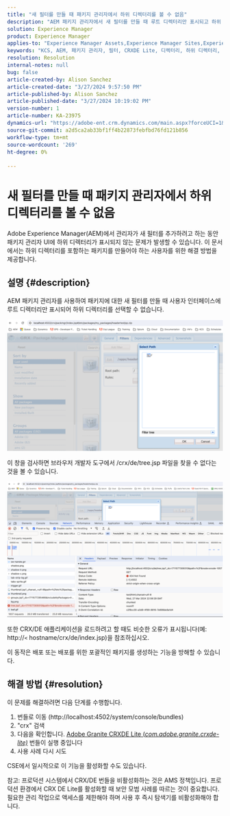 ```yaml
---
title: "새 필터를 만들 때 패키지 관리자에서 하위 디렉터리를 볼 수 없음"
description: "AEM 패키지 관리자에서 새 필터를 만들 때 루트 디렉터리만 표시되고 하위 디렉터리는 표시되지 않습니다."
solution: Experience Manager
product: Experience Manager
applies-to: "Experience Manager Assets,Experience Manager Sites,Experience Manager 6.5,Experience Manager"
keywords: "KCS, AEM, 패키지 관리자, 필터, CRXDE Lite, 디렉터리, 하위 디렉터리, UI, 패키지 빌더"
resolution: Resolution
internal-notes: null
bug: false
article-created-by: Alison Sanchez
article-created-date: "3/27/2024 9:57:50 PM"
article-published-by: Alison Sanchez
article-published-date: "3/27/2024 10:19:02 PM"
version-number: 1
article-number: KA-23975
dynamics-url: "https://adobe-ent.crm.dynamics.com/main.aspx?forceUCI=1&pagetype=entityrecord&etn=knowledgearticle&id=3b47fa08-85ec-ee11-a203-6045bd03c412"
source-git-commit: a2d5ca2ab33bf1ff4b22873febfbd76fd121b856
workflow-type: tm+mt
source-wordcount: '269'
ht-degree: 0%

---
```


# 새 필터를 만들 때 패키지 관리자에서 하위 디렉터리를 볼 수 없음


Adobe Experience Manager(AEM)에서 관리자가 새 필터를 추가하려고 하는 동안 패키지 관리자 UI에 하위 디렉터리가 표시되지 않는 문제가 발생할 수 있습니다. 이 문서에서는 하위 디렉터리를 포함하는 패키지를 만들어야 하는 사용자를 위한 해결 방법을 제공합니다.

## 설명 {#description}


AEM 패키지 관리자를 사용하여 패키지에 대한 새 필터를 만들 때 사용자 인터페이스에 루트 디렉터리만 표시되어 하위 디렉터리를 선택할 수 없습니다.

![](assets/___bce0bedb-87ec-ee11-a203-6045bd03c412___.png)

이 창을 검사하면 브라우저 개발자 도구에서 /crx/de/tree.jsp 파일을 찾을 수 없다는 것을 볼 수 있습니다.

![](assets/___e0e0bedb-87ec-ee11-a203-6045bd03c412___.png)

또한 CRX/DE 애플리케이션을 로드하려고 할 때도 비슷한 오류가 표시됩니다(예: http://`<` hostname/crx/de/index.jsp)을 참조하십시오.

이 동작은 배포 또는 배포를 위한 포괄적인 패키지를 생성하는 기능을 방해할 수 있습니다.


## 해결 방법 {#resolution}


이 문제를 해결하려면 다음 단계를 수행합니다.

1. 번들로 이동 (http://localhost:4502/system/console/bundles)
2. &quot;crx&quot; 검색
3. 다음을 확인합니다. [Adobe Granite CRXDE Lite (*com.adobe.granite.crxde-lite)*](http://localhost:4502/system/console/bundles/241) 번들이 실행 중입니다
4. 사용 사례 다시 시도


CSE에서 일시적으로 이 기능을 활성화할 수도 있습니다.

참고: 프로덕션 시스템에서 CRX/DE 번들을 비활성화하는 것은 AMS 정책입니다. 프로덕션 환경에서 CRX DE Lite를 활성화할 때 보안 모범 사례를 따르는 것이 중요합니다. 필요한 관리 작업으로 액세스를 제한해야 하며 사용 후 즉시 탐색기를 비활성화해야 합니다.

